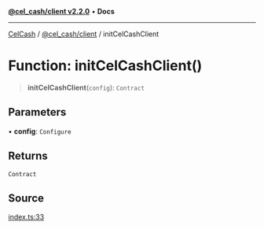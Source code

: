 [**@cel_cash/client v2.2.0**](../README.md) • **Docs**

***

[CelCash](../../../packages.md) / [@cel\_cash/client](../README.md) / initCelCashClient

# Function: initCelCashClient()

> **initCelCashClient**(`config`): `Contract`

## Parameters

• **config**: `Configure`

## Returns

`Contract`

## Source

[index.ts:33](https://github.com/Pyxlab/celcash/blob/b57c7034bd65dcd5b083f272f9cfe6cc4ff73f7b/packages/client/src/index.ts#L33)
